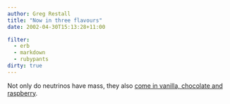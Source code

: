 ```yaml
---
author: Greg Restall
title: "Now in three flavours"
date: 2002-04-30T15:13:28+11:00

filter:
  - erb
  - markdown
  - rubypants
dirty: true
---
```


<p>Not only do neutrinos have mass, they also <a href="http://www.nytimes.com/2002/04/28/weekinreview/28JOHN.html">come in vanilla, chocolate and raspberry</a>.</p>